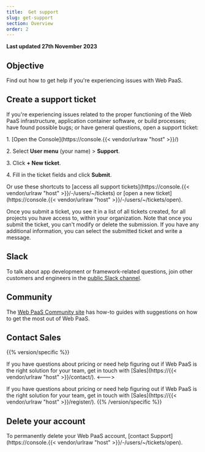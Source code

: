 ```yaml
---
title:  Get support
slug: get-support
section: Overview
order: 2
---
```


**Last updated 27th November 2023**


## Objective  

Find out how to get help if you're experiencing issues with Web PaaS.

## Create a support ticket

If you're experiencing issues related to
the proper functioning of the Web PaaS infrastructure, application container software, or build processes;
have found possible bugs; or have general questions,
open a support ticket:

1\. [Open the Console](https://console.{{< vendor/urlraw "host" >}}/)

2\. Select **User menu** (your name) > **Support**.

3\. Click **+ New ticket**.

4\. Fill in the ticket fields and click **Submit**.


Or use these shortcuts to [access all support tickets](https://console.{{< vendor/urlraw "host" >}}/-/users/~/tickets)
or [open a new ticket](https://console.{{< vendor/urlraw "host" >}}/-/users/~/tickets/open).

Once you submit a ticket, you see it in a list of all tickets created, for all projects you have access to, within your organization.
Note that once you submit the ticket, you can't modify or delete the submission.
If you have any additional information, you can select the submitted ticket and write a message.

## Slack

To talk about app development or framework-related questions,
join other customers and engineers in the [public Slack channel](https://chat.platform.sh/).

## Community

The [Web PaaS Community site](https://community.platform.sh/) has how-to guides with suggestions
on how to get the most out of Web PaaS.

## Contact Sales
{{% version/specific %}}
<!-- Web PaaS -->
If you have questions about pricing or need help figuring out if Web PaaS is the right solution for your team,
get in touch with [Sales](https://{{< vendor/urlraw "host" >}}/contact/).
<--->
<!-- Version 2 -->
If you have questions about pricing or need help figuring out if Web PaaS is the right solution for your team,
get in touch with [Sales](https://{{< vendor/urlraw "host" >}}/register/).
{{% /version/specific %}}

## Delete your account

To permanently delete your Web PaaS account,
[contact Support](https://console.{{< vendor/urlraw "host" >}}/-/users/~/tickets/open).
